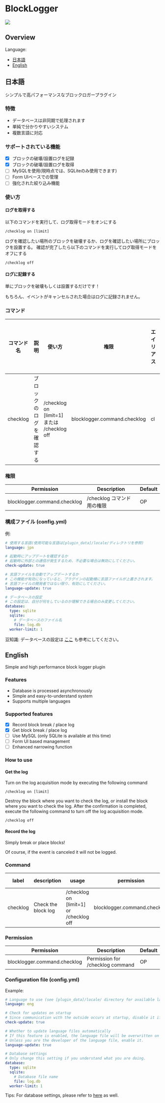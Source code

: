 # BlockLogger

[![](https://img.shields.io/badge/license-GNU%20General%20Public%20License%20v3.0-yellow)](https://www.gnu.org/licenses/gpl-3.0.html)

## Overview
Language:
  - [日本語](#日本語)
  - [English](#english)

## 日本語
シンプルで高パフォーマンスなブロックロガープラグイン

### 特徴
- データベースは非同期で処理されます
- 単純で分かりやすいシステム
- 複数言語に対応

### サポートされている機能
- [x] ブロックの破壊/設置ログを記録
- [x] ブロックの破壊/設置ログを取得
- [ ] MySQLを使用(現時点では、SQLiteのみ使用できます)
- [ ] Form UIベースでの管理
- [ ] 強化された絞り込み機能

### 使い方
#### ログを取得する
以下のコマンドを実行して、ログ取得モードをオンにする

`/checklog on [limit]`

ログを確認したい場所のブロックを破壊するか、ログを確認したい場所にブロックを設置する。
確認が完了したら以下のコマンドを実行してログ取得モードをオフにする

`/checklog off`

#### ログに記録する
単にブロックを破壊もしくは設置するだけです！

もちろん、イベントがキャンセルされた場合はログに記録されません。

### コマンド
| コマンド名 | 説明 | 使い方 | 権限 | エイリアス | プレイヤーのみ |
| --- | --- | --- | --- | --- | --- |
| checklog | ブロックのログを確認する | /checklog on [limit=1] または /checklog off | blocklogger.command.checklog | cl | はい |

### 権限

| Permission | Description | Default |
| --- | --- | --- |
| blocklogger.command.checklog | /checklog コマンド用の権限 | OP |

### 構成ファイル (config.yml)
例:
```yaml
# 使用する言語(使用可能な言語は[plugin_data]/locale/ディレクトリを参照)
language: jpn

# 起動時にアップデートを確認するか
# 起動時に外部との通信が発生するため、不必要な場合は無効にしてください。
check-update: true

# 言語ファイルを自動でアップデートするか
# この機能が有効になっていると、プラグインの起動機に言語ファイルが上書きされます。
# 言語ファイルの開発者ではない限り、有効にしてください。
language-update: true

# データベースの設定
# この設定は、自分が何をしているのか理解できる場合のみ変更してください。
database:
  type: sqlite
  sqlite:
    # データベースのファイル名
    file: log.db
  worker-limit: 1
```
豆知識: データベースの設定は [ここ](https://github.com/poggit/libasynql/tree/a1bd607263d8c933668ec3b74dff204b49b7cabf#configuration) も参考にしてください。

## English
Simple and high performance block logger plugin

### Features
- Database is processed asynchronously
- Simple and easy-to-understand system
- Supports multiple languages

### Supported features
- [x] Record block break / place log
- [x] Get block break / place log
- [ ] Use MySQL (only SQLite is available at this time)
- [ ] Form UI based management
- [ ] Enhanced narrowing function

### How to use
#### Get the log

Turn on the log acquisition mode by executing the following command

`/checklog on [limit]`


Destroy the block where you want to check the log, or install the block where you want to check the log.
After the confirmation is completed, execute the following command to turn off the log acquisition mode.

`/checklog off`

#### Record the log
Simply break or place blocks!

Of course, if the event is canceled it will not be logged.

### Command
| label | description | usage | permission | alias | only player |
| --- | --- | --- | --- | --- | --- |
| checklog | Check the block log | /checklog on [limit=1] or /checklog off | blocklogger.command.checklog | cl | yes |

### Permission

| Permission | Description | Default |
| --- | --- | --- |
| blocklogger.command.checklog | Permission for /checklog command | OP |

### Configuration file (config.yml)
Example:
```yaml
# Language to use (see [plugin_data]/locale/ directory for available languages)
language: eng

# Check for updates on startup
# Since communication with the outside occurs at startup, disable it if unnecessary.
check-update: true

# Whether to update language files automatically
# If this feature is enabled, the language file will be overwritten on the plugin launcher.
# Unless you are the developer of the language file, enable it.
language-update: true

# Database settings
# Only change this setting if you understand what you are doing.
database:
  type: sqlite
  sqlite:
    # Database file name
    file: log.db
  worker-limit: 1
```
Tips: For database settings, please refer to [here](https://github.com/poggit/libasynql/tree/a1bd607263d8c933668ec3b74dff204b49b7cabf#configuration) as well.